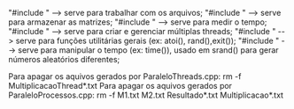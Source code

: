 "#include <fstream>" --> serve para trabalhar com os arquivos;
"#include <vector>" --> serve para armazenar as matrizes;
"#include <chrono>" --> serve para medir o tempo;
"#include <thread>" --> serve para criar e gerenciar múltiplas threads;
"#include <cstdlib>" --> serve para funções utilitárias gerais (ex: atoi(), rand(),exit());
"#include <ctime>" --> serve para manipular o tempo (ex: time()), usado em srand() para gerar números aleatórios diferentes;

Para apagar os aquivos gerados por ParaleloThreads.cpp: rm -f MultiplicacaoThread*.txt
Para apagar os aquivos gerados por ParaleloProcessos.cpp: rm -f M1.txt M2.txt Resultado*.txt Multiplicacao\*.txt
